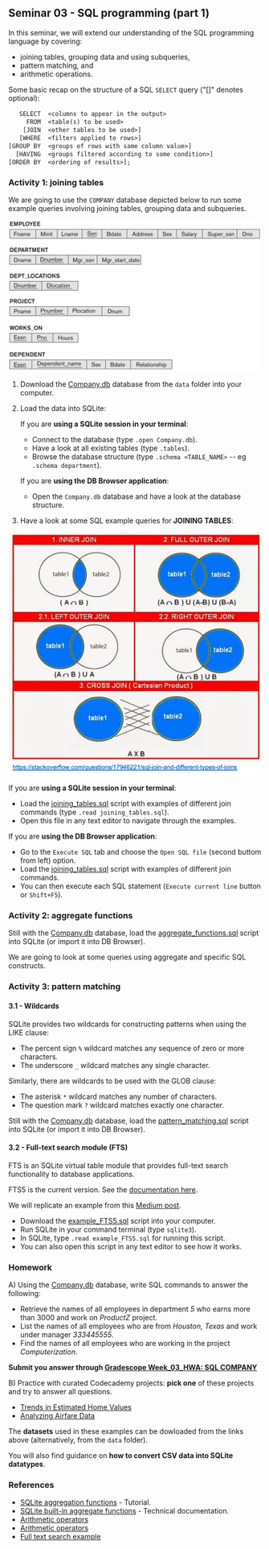 ## Seminar 03 - SQL programming (part 1)

In this seminar, we will extend our understanding of the SQL programming language by covering:

- joining tables, grouping data and using subqueries,
- pattern matching, and
- arithmetic operations.

Some basic recap on the structure of a SQL `SELECT` query ("[]" denotes optional):

```
   SELECT  <columns to appear in the output>
     FROM  <table(s) to be used>
    [JOIN  <other tables to be used>]
   [WHERE  <filters applied to rows>]
[GROUP BY  <groups of rows with same column value>]
  [HAVING  <groups filtered according to some condition>]
[ORDER BY  <ordering of results>];
```

### Activity 1: joining tables

We are going to use the `COMPANY` database depicted below to run some example queries involving joining tables, grouping data and subqueries.

<img src="./figs/ER_COMPANY.png" width="600">

1. Download the [Company.db](./data/Company.db) database from the `data` folder into your computer.

2. Load the data into SQLite:

   If you are **using a SQLite session in your terminal**:
   - Connect to the database (type `.open Company.db`).
   - Have a look at all existing tables (type `.tables`).
   - Browse the database structure (type `.schema <TABLE_NAME>` -- eg `.schema department`).

   If you are **using the DB Browser application**:
   - Open the `Company.db` database and have a look at the database structure.

3. Have a look at some SQL example queries for **JOINING TABLES**:

<img src="./figs/TypesofJoin.png" width="600">

   If you are **using a SQLite session in your terminal**:
   - Load the [joining_tables.sql](./joining_tables.sql) script with examples of different join commands (type `.read joining_tables.sql`).
   - Open this file in any text editor to navigate through the examples.

   If you are **using the DB Browser application**:
   - Go to the `Execute SQL` tab and choose the `Open SQL file` (second buttom from left) option.
   - Load the [joining_tables.sql](./joining_tables.sql) script with examples of different join commands.
   - You can then execute each SQL statement (`Execute current line` button or `Shift+F5`).

### Activity 2: aggregate functions

Still with the [Company.db](./data/Company.db) database, load the [aggregate_functions.sql](./aggregate_functions.sql) script into SQLite (or import it into DB Browser).

We are going to look at some queries using aggregate and specific SQL constructs.

### Activity 3: pattern matching

#### 3.1 - Wildcards

SQLite provides two wildcards for constructing patterns when using the LIKE clause:

- The percent sign `%` wildcard matches any sequence of zero or more characters.
- The underscore `_` wildcard matches any single character.

Similarly, there are wildcards to be used with the GLOB clause:

- The asterisk `*` wildcard matches any number of characters.
- The question mark `?` wildcard matches exactly one character.

Still with the [Company.db](./data/Company.db) database, load the [pattern_matching.sql](./pattern_matching.sql) script into SQLite (or import it into DB Browser).

#### 3.2 - Full-text search module (FTS)

FTS is an SQLite virtual table module that provides full-text search functionality to database applications.

FTS5 is the current version. See the [documentation here](https://www.sqlite.org/fts5.html).

We will replicate an example from this [Medium post](https://medium.com/hackernoon/sqlite-the-unknown-feature-edfa73a6f022).

- Download the [example_FTS5.sql](./example_FTS5.sql) script into your computer.
- Run SQLite in your command terminal (type ``sqlite3``).
- In SQLite, type ``.read example_FTS5.sql`` for running this script.
- You can also open this script in any text editor to see how it works.

### Homework

A) Using the [Company.db](./data/Company.db) database, write SQL commands to answer the following:

- Retrieve the names of all employees in department *5* who earns more than 3000 and work on *ProductZ* project.
- List the names of all employees who are from *Houston, Texas* and work under manager *333445555*.
- Find the names of all employees who are working in the project *Computerization*.

**Submit you answer through [Gradescope Week_03_HWA: SQL COMPANY](https://www.gradescope.com/courses/278944/assignments/1489643/submissions)**

B) Practice with curated Codecademy projects: **pick one** of these projects and try to answer all questions.

- [Trends in Estimated Home Values](https://discuss.codecademy.com/t/data-science-independent-project-4-home-value-trends/419948)
- [Analyzing Airfare Data](https://discuss.codecademy.com/t/data-science-independent-project-5-analyze-airfare-data/419949)

The **datasets** used in these examples can be dowloaded from the links above (alternatively, from the `data` folder).

You will also find guidance on **how to convert CSV data into SQLite datatypes**.

### References

- [SQLite aggregation functions](https://www.sqlitetutorial.net/sqlite-aggregate-functions/) - Tutorial.
- [SQLite built-in aggregate functions](https://sqlite.org/lang_aggfunc.html) - Technical documentation.
- [Arithmetic operators](https://www.tutlane.com/tutorial/sqlite/sqlite-operators)
- [Arithmetic operators](https://www.w3resource.com/sqlite/arithmetic-operators.php)
- [Full text search example](https://www.sqlitetutorial.net/sqlite-full-text-search/)
